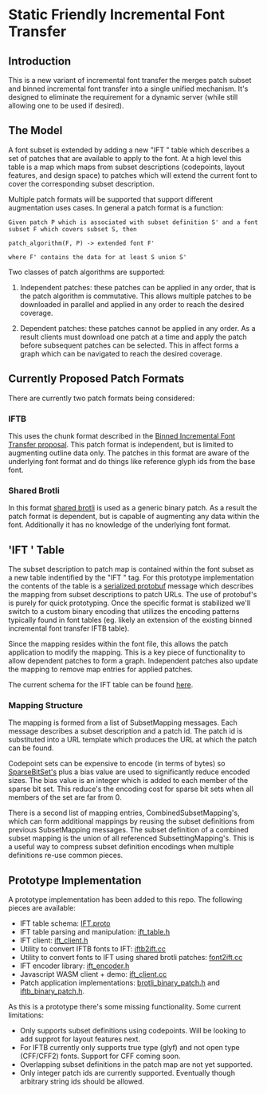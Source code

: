 # Static Friendly Incremental Font Transfer

## Introduction

This is a new variant of incremental font transfer the merges patch subset and binned incremental font transfer into a single unified mechanism. It's designed to eliminate the requirement for a dynamic server (while still allowing one to be used if desired).

## The Model

A font subset is extended by adding a new "IFT " table which describes a set of patches that are available to apply to
the font. At a high level this table is a map which maps from subset descriptions (codepoints, layout features, and
design space) to patches which will extend the current font to cover the corresponding subset description.

Multiple patch formats will be supported that support different augmentation uses cases. In general a patch format is a
function:

```
Given patch P which is associated with subset definition S' and a font subset F which covers subset S, then

patch_algorithm(F, P) -> extended font F'

where F' contains the data for at least S union S'
```

Two classes of patch algorithms are supported:

1. Independent patches: these patches can be applied in any order, that is the patch algorithm is commutative.
   This allows multiple patches to be downloaded in parallel and applied in any order to reach the desired coverage.

2. Dependent patches: these patches cannot be applied in any order. As a result clients must download one patch at a time
   and apply the patch before subsequent patches can be selected. This in affect forms a graph which can be navigated to
   reach the desired coverage.


## Currently Proposed Patch Formats

There are currently two patch formats being considered:

### IFTB

This uses the chunk format described in the [Binned Incremental Font Transfer proposal](https://github.com/w3c/IFT/pull/151). This patch format is independent, but is limited to augmenting outline data only. The patches in this format are
aware of the underlying font format and do things like reference glyph ids from the base font.

### Shared Brotli

In this format [shared brotli](https://datatracker.ietf.org/doc/draft-vandevenne-shared-brotli-format/) is used as a generic
binary patch. As a result the patch format is dependent, but is capable of augmenting any data within the font. Additionally
it has no knowledge of the underlying font format.

## 'IFT ' Table

The subset description to patch map is contained within the font subset as a new table indentified by the "IFT " tag.
For this prototype implementation the contents of the table is a [serialized protobuf](https://protobuf.dev/) message
which describes the mapping from subset descriptions to patch URLs. The use of protobuf's is purely for quick prototyping.
Once the specific format is stabilized we'll switch to a custom binary encoding that utilizes the encoding patterns typically found in font tables (eg. likely an extension of the existing binned incremental font transfer IFTB table).

Since the mapping resides within the font file, this allows the patch application to modify the mapping. This is a
key piece of functionality to allow dependent patches to form a graph. Independent patches also update the mapping to
remove map entries for applied patches.

The current schema for the IFT table can be found [here](../ift/proto/IFT.proto).

### Mapping Structure

The mapping is formed from a list of SubsetMapping messages. Each message describes a subset description and a patch
id. The patch id is substituted into a URL template which produces the URL at which the patch can be found.

Codepoint sets can be expensive to encode (in terms of bytes) so [SparseBitSet's](https://w3c.github.io/IFT/Overview.html#sparsebitset-object) plus a bias value are used to significantly reduce encoded sizes. The bias value is an integer
which is added to each member of the sparse bit set. This reduce's the encoding cost for sparse bit sets when all members
of the set are far from 0.

There is a second list of mapping entries, CombinedSubsetMapping's, which can form additional mappings by reusing the
subset definitions from previous SubsetMapping messages. The subset definition of a combined subset mapping is the union
of all referenced SubsettingMapping's. This is a useful way to compress subset definition encodings when multiple
definitions re-use common pieces.

## Prototype Implementation

A prototype implementation has been added to this repo. The following pieces are available:

* IFT table schema: [IFT.proto](../ift/proto/IFT.proto)
* IFT table parsing and manipulation: [ift_table.h](../ift/proto/ift_table.h)
* IFT client: [ift_client.h](../ift/ift_client.h)
* Utility to convert IFTB fonts to IFT: [iftb2ift.cc](../util/iftb2ift.cc)
* Utility to convert fonts to IFT using shared brotli patches: [font2ift.cc](../util/font2ift.cc)
* IFT encoder library: [ift_encoder.h](../ift/encoder/encoder.h)
* Javascript WASM client + demo: [ift_client.cc](../js_client/ift_client.cc)
* Patch application implementations:
  [brotli_binary_patch.h](../patch_subset/brotli_binary_patch.h) and [iftb_binary_patch.h](../ift/iftb_binary_patch.h).

As this is a prototype there's some missing functionality. Some current limitations:
* Only supports subset definitions using codepoints. Will be looking to add supprot for layout features next.
* For IFTB currently only supports true type (glyf) and not open type (CFF/CFF2) fonts. Support for CFF coming soon.
* Overlapping subset definitions in the patch map are not yet supported.
* Only integer patch ids are currently supported. Eventually though arbitrary string ids should be allowed.



